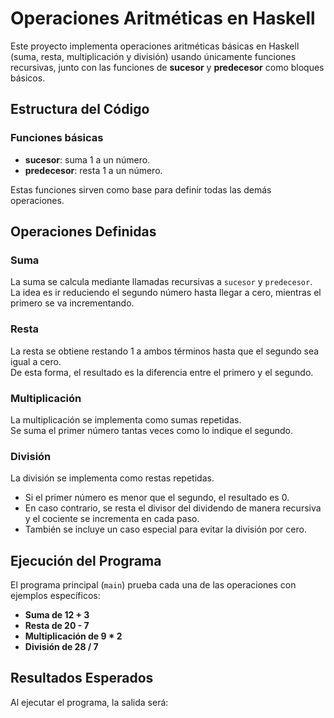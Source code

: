 # Operaciones Aritméticas en Haskell

Este proyecto implementa operaciones aritméticas básicas en Haskell (suma, resta, multiplicación y división) usando únicamente funciones recursivas, junto con las funciones de **sucesor** y **predecesor** como bloques básicos.

## Estructura del Código

### Funciones básicas
- **sucesor**: suma 1 a un número.  
- **predecesor**: resta 1 a un número.  

Estas funciones sirven como base para definir todas las demás operaciones.

## Operaciones Definidas

### Suma
La suma se calcula mediante llamadas recursivas a `sucesor` y `predecesor`.  
La idea es ir reduciendo el segundo número hasta llegar a cero, mientras el primero se va incrementando.

### Resta
La resta se obtiene restando 1 a ambos términos hasta que el segundo sea igual a cero.  
De esta forma, el resultado es la diferencia entre el primero y el segundo.

### Multiplicación
La multiplicación se implementa como sumas repetidas.  
Se suma el primer número tantas veces como lo indique el segundo.

### División
La división se implementa como restas repetidas.  
- Si el primer número es menor que el segundo, el resultado es 0.  
- En caso contrario, se resta el divisor del dividendo de manera recursiva y el cociente se incrementa en cada paso.  
- También se incluye un caso especial para evitar la división por cero.

## Ejecución del Programa

El programa principal (`main`) prueba cada una de las operaciones con ejemplos específicos:

- **Suma de 12 + 3**  
- **Resta de 20 - 7**  
- **Multiplicación de 9 * 2**  
- **División de 28 / 7**

## Resultados Esperados

Al ejecutar el programa, la salida será:

